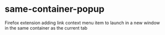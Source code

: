 # same-container-popup
Firefox extension adding link context menu item to launch in a new window in the same container as the current tab
